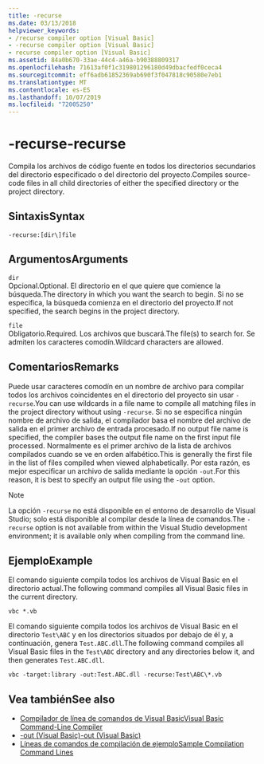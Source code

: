 ```yaml
---
title: -recurse
ms.date: 03/13/2018
helpviewer_keywords:
- /recurse compiler option [Visual Basic]
- -recurse compiler option [Visual Basic]
- recurse compiler option [Visual Basic]
ms.assetid: 84a0b670-33ae-44c4-a46a-b90388809317
ms.openlocfilehash: 71613af0f1c319801296180d49dbacfedf0ceca4
ms.sourcegitcommit: eff6adb61852369ab690f3f047818c90580e7eb1
ms.translationtype: MT
ms.contentlocale: es-ES
ms.lasthandoff: 10/07/2019
ms.locfileid: "72005250"
---
```

# <a name="-recurse"></a><span data-ttu-id="176d7-102">-recurse</span><span class="sxs-lookup"><span data-stu-id="176d7-102">-recurse</span></span>
<span data-ttu-id="176d7-103">Compila los archivos de código fuente en todos los directorios secundarios del directorio especificado o del directorio del proyecto.</span><span class="sxs-lookup"><span data-stu-id="176d7-103">Compiles source-code files in all child directories of either the specified directory or the project directory.</span></span>  
  
## <a name="syntax"></a><span data-ttu-id="176d7-104">Sintaxis</span><span class="sxs-lookup"><span data-stu-id="176d7-104">Syntax</span></span>  
  
```console  
-recurse:[dir\]file  
```  
  
## <a name="arguments"></a><span data-ttu-id="176d7-105">Argumentos</span><span class="sxs-lookup"><span data-stu-id="176d7-105">Arguments</span></span>  
 `dir`  
 <span data-ttu-id="176d7-106">Opcional.</span><span class="sxs-lookup"><span data-stu-id="176d7-106">Optional.</span></span> <span data-ttu-id="176d7-107">El directorio en el que quiere que comience la búsqueda.</span><span class="sxs-lookup"><span data-stu-id="176d7-107">The directory in which you want the search to begin.</span></span> <span data-ttu-id="176d7-108">Si no se especifica, la búsqueda comienza en el directorio del proyecto.</span><span class="sxs-lookup"><span data-stu-id="176d7-108">If not specified, the search begins in the project directory.</span></span>  
  
 `file`  
 <span data-ttu-id="176d7-109">Obligatorio.</span><span class="sxs-lookup"><span data-stu-id="176d7-109">Required.</span></span> <span data-ttu-id="176d7-110">Los archivos que buscará.</span><span class="sxs-lookup"><span data-stu-id="176d7-110">The file(s) to search for.</span></span> <span data-ttu-id="176d7-111">Se admiten los caracteres comodín.</span><span class="sxs-lookup"><span data-stu-id="176d7-111">Wildcard characters are allowed.</span></span>  
  
## <a name="remarks"></a><span data-ttu-id="176d7-112">Comentarios</span><span class="sxs-lookup"><span data-stu-id="176d7-112">Remarks</span></span>  
 <span data-ttu-id="176d7-113">Puede usar caracteres comodín en un nombre de archivo para compilar todos los archivos coincidentes en el directorio del proyecto sin usar `-recurse`.</span><span class="sxs-lookup"><span data-stu-id="176d7-113">You can use wildcards in a file name to compile all matching files in the project directory without using `-recurse`.</span></span> <span data-ttu-id="176d7-114">Si no se especifica ningún nombre de archivo de salida, el compilador basa el nombre del archivo de salida en el primer archivo de entrada procesado.</span><span class="sxs-lookup"><span data-stu-id="176d7-114">If no output file name is specified, the compiler bases the output file name on the first input file processed.</span></span> <span data-ttu-id="176d7-115">Normalmente es el primer archivo de la lista de archivos compilados cuando se ve en orden alfabético.</span><span class="sxs-lookup"><span data-stu-id="176d7-115">This is generally the first file in the list of files compiled when viewed alphabetically.</span></span> <span data-ttu-id="176d7-116">Por esta razón, es mejor especificar un archivo de salida mediante la opción `-out`.</span><span class="sxs-lookup"><span data-stu-id="176d7-116">For this reason, it is best to specify an output file using the `-out` option.</span></span>  
  
> [!NOTE]
> <span data-ttu-id="176d7-117">La opción `-recurse` no está disponible en el entorno de desarrollo de Visual Studio; solo está disponible al compilar desde la línea de comandos.</span><span class="sxs-lookup"><span data-stu-id="176d7-117">The `-recurse` option is not available from within the Visual Studio development environment; it is available only when compiling from the command line.</span></span>  
  
## <a name="example"></a><span data-ttu-id="176d7-118">Ejemplo</span><span class="sxs-lookup"><span data-stu-id="176d7-118">Example</span></span>  
 <span data-ttu-id="176d7-119">El comando siguiente compila todos los archivos de Visual Basic en el directorio actual.</span><span class="sxs-lookup"><span data-stu-id="176d7-119">The following command compiles all Visual Basic files in the current directory.</span></span>  
  
```console
vbc *.vb  
```  
  
 <span data-ttu-id="176d7-120">El comando siguiente compila todos los archivos de Visual Basic en el directorio `Test\ABC` y en los directorios situados por debajo de él y, a continuación, genera `Test.ABC.dll`.</span><span class="sxs-lookup"><span data-stu-id="176d7-120">The following command compiles all Visual Basic files in the `Test\ABC` directory and any directories below it, and then generates `Test.ABC.dll`.</span></span>  
  
```console
vbc -target:library -out:Test.ABC.dll -recurse:Test\ABC\*.vb  
```  
  
## <a name="see-also"></a><span data-ttu-id="176d7-121">Vea también</span><span class="sxs-lookup"><span data-stu-id="176d7-121">See also</span></span>

- [<span data-ttu-id="176d7-122">Compilador de línea de comandos de Visual Basic</span><span class="sxs-lookup"><span data-stu-id="176d7-122">Visual Basic Command-Line Compiler</span></span>](../../../visual-basic/reference/command-line-compiler/index.md)
- [<span data-ttu-id="176d7-123">-out (Visual Basic)</span><span class="sxs-lookup"><span data-stu-id="176d7-123">-out (Visual Basic)</span></span>](../../../visual-basic/reference/command-line-compiler/out.md)
- [<span data-ttu-id="176d7-124">Líneas de comandos de compilación de ejemplo</span><span class="sxs-lookup"><span data-stu-id="176d7-124">Sample Compilation Command Lines</span></span>](../../../visual-basic/reference/command-line-compiler/sample-compilation-command-lines.md)
